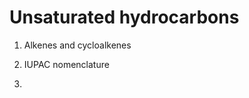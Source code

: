 Unsaturated hydrocarbons
===================================================

1. Alkenes and cycloalkenes

2. IUPAC nomenclature

3. 